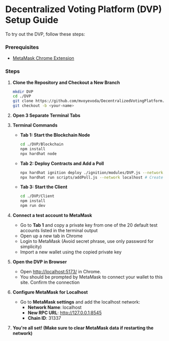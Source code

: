 # Decentralized Voting Platform (DVP) Setup Guide

To try out the DVP, follow these steps:

### Prerequisites
- [MetaMask Chrome Extension](https://chromewebstore.google.com/detail/metamask/nkbihfbeogaeaoehlefnkodbefgpgknn)

### Steps

1. **Clone the Repository and Checkout a New Branch**

   ```bash
   mkdir DVP
   cd ./DVP
   git clone https://github.com/mvoyevoda/DecentralizedVotingPlatform.git
   git checkout -b <your-name>

2.	**Open 3 Separate Terminal Tabs**
3.	**Terminal Commands**

    - **Tab 1: Start the Blockchain Node**
      ```bash
      cd ./DVP/Blockchain
      npm install
      npx hardhat node
      ```

    - **Tab 2: Deploy Contracts and Add a Poll**
      ```bash
      npx hardhat ignition deploy ./ignition/modules/DVP.js --network localhost
      npx hardhat run scripts/addPoll.js --network localhost # Create some dummy polls
      ```

    - **Tab 3: Start the Client**
      ```bash
      cd ./DVP/Client
      npm install
      npm run dev
      ```

4. **Connect a test account to MetaMask**

    - Go to **Tab 1** and copy a private key from one of the 20 default test accounts listed in the terminal output
    - Open up a new tab in Chrome
    - Login to MetaMask (Avoid secret phrase, use only password for simplicity)
    - Import a new wallet using the copied private key

5. **Open the DVP in Browser**
   
    - Open [http://localhost:5173/](http://localhost:5173/) in Chrome.
    - You should be prompted by MetaMask to connect your wallet to this site. Confirm the connection

6. **Configure MetaMask for Localhost**

    - Go to **MetaMask settings** and add the localhost network:
      - **Network Name**: localhost
      - **New RPC URL**: http://127.0.0.1:8545
      - **Chain ID**: 31337

7.  **You're all set! (Make sure to clear MetaMask data if restarting the network)**
